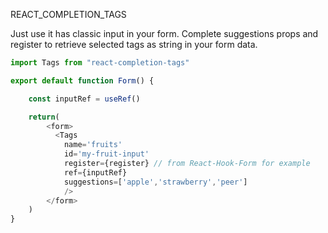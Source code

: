 REACT_COMPLETION_TAGS

Just use it has classic input in your form. Complete suggestions props and register to retrieve selected tags as string in your form data.

```javascript
import Tags from "react-completion-tags"

export default function Form() {

    const inputRef = useRef()

    return(
        <form>
          <Tags
            name='fruits'
            id='my-fruit-input'
            register={register} // from React-Hook-Form for example
            ref={inputRef}
            suggestions=['apple','strawberry','peer']
            />
        </form>
    )
}
```
